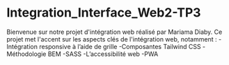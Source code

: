 # Integration_Interface_Web2-TP3
Bienvenue sur notre projet d'intégration web réalisé par Mariama Diaby. Ce projet met l'accent sur les aspects clés de l'intégration web, notamment : -Intégration responsive à l’aide de grille -Composantes Tailwind CSS -Méthodologie BEM -SASS -L’accessibilité web -PWA
